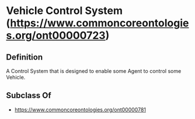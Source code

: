 # Vehicle Control System (https://www.commoncoreontologies.org/ont00000723)

## Definition
A Control System that is designed to enable some Agent to control some Vehicle.

## Subclass Of
- https://www.commoncoreontologies.org/ont00000781

